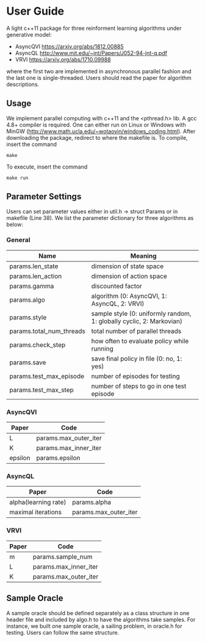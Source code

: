 # User Guide

A light c++11 package for three reinforment learning algorithms under generative model:
- AsyncQVI https://arxiv.org/abs/1812.00885
- AsyncQL  http://www.mit.edu/~jnt/Papers/J052-94-jnt-q.pdf
- VRVI     https://arxiv.org/abs/1710.09988

where the first two are implemented in asynchronous parallel fashion and the last one is single-threaded. Users should read the paper for algorithm descriptions.

## Usage
We implement parallel computing with c++11 and the <pthread.h> lib. A gcc 4.8+ compiler is required. One can either run on Linux or Windows with MinGW (http://www.math.ucla.edu/~wotaoyin/windows_coding.html). After downloading the package, redirect to where the makefile is. To compile, insert the command

    make

To execute, insert the command

    make run

## Parameter Settings
Users can set parameter values either in util.h -> struct Params or in makefile (Line 38). We list the parameter dictionary for three algorithms as below:

### General ###
Name | Meaning
-----|--------
params.len_state| dimension of state space
params.len_action| dimension of action space
params.gamma | discounted factor
params.algo | algorithm (0: AsyncQVI, 1: AsyncQL, 2: VRVI)
params.style | sample style (0: uniformly random, 1: globally cyclic, 2: Markovian)
params.total_num_threads | total number of parallel threads
params.check_step | how often to evaluate policy while running
params.save | save final policy in file (0: no, 1: yes)
params.test_max_episode | number of episodes for testing
params.test_max_step | number of steps to go in one test episode


### AsyncQVI ###
  Paper | Code
  ------|------
  L     | params.max_outer_iter
  K     | params.max_inner_iter
  epsilon | params.epsilon
  
### AsyncQL ###
  Paper | Code
  ------|------
  alpha(learning rate) | params.alpha
  maximal iterations | params.max_outer_iter
  
### VRVI ###
  Paper | Code
  ------|------
  m | params.sample_num
  L | params.max_inner_iter
  K | params.max_outer_iter
  
## Sample Oracle
A sample oracle should be defined separately as a class structure in one header file and included by algo.h to have the algorithms take samples. For instance, we built one sample oracle, a sailing problem, in oracle.h for testing. Users can follow the same structure.
